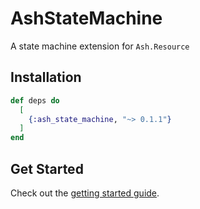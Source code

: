 # AshStateMachine

A state machine extension for `Ash.Resource`

## Installation

```elixir
def deps do
  [
    {:ash_state_machine, "~> 0.1.1"}
  ]
end
```

## Get Started

Check out the [getting started guide](/documentation/tutorials/get-started-with-state-machines.md).
